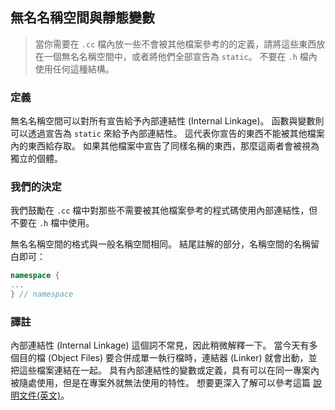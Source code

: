 ## 無名名稱空間與靜態變數

> 當你需要在 `.cc` 檔內放一些不會被其他檔案參考的的定義，請將這些東西放在一個無名名稱空間中，或者將他們全部宣告為 `static`。 不要在 `.h` 檔內使用任何這種結構。

### 定義

無名名稱空間可以對所有宣告給予內部連結性 (Internal Linkage)。 函數與變數則可以透過宣告為 `static` 來給予內部連結性。 這代表你宣告的東西不能被其他檔案內的東西給存取。 如果其他檔案中宣告了同樣名稱的東西，那麼這兩者會被視為獨立的個體。

### 我們的決定

我們鼓勵在 `.cc` 檔中對那些不需要被其他檔案參考的程式碼使用內部連結性，但不要在 `.h` 檔中使用。

無名名稱空間的格式與一般名稱空間相同。 結尾註解的部分，名稱空間的名稱留白即可：

```c++
namespace {
...
} // namespace
```

### 譯註

內部連結性 (Internal Linkage) 這個詞不常見，因此稍微解釋一下。 當今天有多個目的檔 (Object Files) 要合併成單一執行檔時，連結器 (Linker) 就會出動，並把這些檔案連結在一起。 具有內部連結性的變數或定義，具有可以在同一專案內被隨處使用，但是在專案外就無法使用的特性。 想要更深入了解可以參考這篇 [說明文件(英文)](https://www.geeksforgeeks.org/internal-linkage-external-linkage-c/)。
